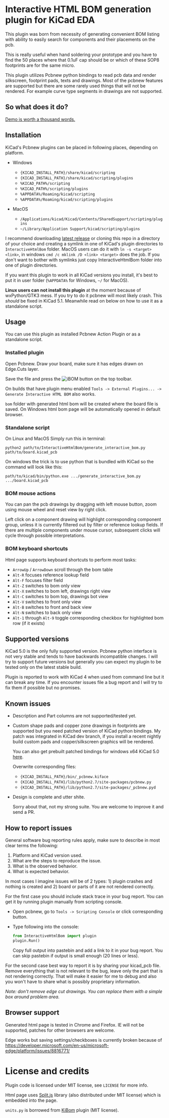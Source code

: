 # Interactive HTML BOM generation plugin for KiCad EDA

This plugin was born from necessity of generating convenient BOM listing
with ability to easily search for components and their placements on the
pcb.

This is really useful when hand soldering your prototype and you have
to find the 50 places where that 0.1uF cap should be or which of these
SOP8 footprints are for the same micro.

This plugin utilizes Pcbnew python bindings to read pcb data and
render silkscreen, footprint pads, texts and drawings. Most of the pcbnew
features are supported but there are some rarely used things that will not
be rendered. For example curve type segments in drawings are not supported.

## So what does it do?

[Demo is worth a thousand words.](https://openscopeproject.org/InteractiveHtmlBomDemo/)

## Installation

KiCad's Pcbnew plugins can be placed in following places, depending on
platform.

-   Windows
    -   `{KICAD_INSTALL_PATH}/share/kicad/scripting`
    -   `{KICAD_INSTALL_PATH}/share/kicad/scripting/plugins`
    -   `%KICAD_PATH%/scripting`
    -   `%KICAD_PATH%/scripting/plugins`
    -   `%APPDATA%/Roaming/kicad/scripting`
    -   `%APPDATA%/Roaming/kicad/scripting/plugins`


-   MacOS
    -   `/Applications/kicad/Kicad/Contents/SharedSupport/scripting/plugins`
    -   `~/Library/Application Support/kicad/scripting/plugins`

I recommend downloading
[latest release](http://github.com/openscopeproject/InteractiveHtmlBom/releases)
or cloning this repo in a directory of your choice and creating a symlink in
one of KiCad's plugin directories to `InteractiveHtmlBom` folder. MacOS users
can do it with `ln -s <target> <link>`, in windows
`cmd /c mklink /D <link> <target>` does the job. If you don't want to bother
with symlinks just copy InteractiveHtmlBom folder into one of plugin
directories.

If you want this plugin to work in all KiCad versions you install, it's
best to put it in user folder (`%APPDATA%` for Windows, `~/` for MacOS).

**Linux users can not install this plugin** at the moment because of
wxPython/GTK3 mess. If you try to do it pcbnew will most likely crash.
This _should_ be fixed in KiCad 5.1.
Meanwhile read on below on how to use it as a standalone script.

## Usage

You can use this plugin as installed Pcbnew Action Plugin or as a standalone
script.

### Installed plugin

Open Pcbnew. Draw your board, make sure it has edges drawn on Edge.Cuts layer.

Save the file and press the
![iBOM](https://raw.githubusercontent.com/openscopeproject/InteractiveHtmlBom/master/InteractiveHtmlBom/icon.png)
button on the top toolbar.

On builds that have plugin menu enabled
`Tools -> External Plugins... -> Generate Interactive HTML BOM` also works.

`bom` folder with generated html bom will be created where the board
file is saved. On Windows html bom page will be automatically opened in default
browser.

### Standalone script

On Linux and MacOS Simply run this in terminal:

```shell
python2 path/to/InteractiveHtmlBom/generate_interactive_bom.py path/to/board.kicad_pcb
```

On windows the trick is to use python that is bundled with KiCad so the command
will look like this:

```shell
path/to/kicad/bin/python.exe .../generate_interactive_bom.py .../board.kicad_pcb
```

### BOM mouse actions

You can pan the pcb drawings by dragging with left mouse button, zoom using
mouse wheel and reset view by right click.

Left click on a component drawing will highlight corresponding component group,
unless it is currently filtered out by filter or reference lookup fields.
If there are multiple components under mouse cursor, subsequent clicks
will cycle through possible interpretations.

### BOM keyboard shortcuts

Html page supports keyboard shortcuts to perform most tasks:

*  `ArrowUp` / `ArrowDown` scroll through the bom table
*  `Alt-R` focuses reference lookup field
*  `Alt-F` focuses filter field
*  `Alt-Z` switches to bom only view
*  `Alt-X` switches to bom left, drawings right view
*  `Alt-C` switches to bom top, drawings bot view
*  `Alt-V` switches to front only view
*  `Alt-B` switches to front and back view
*  `Alt-N` switches to back only view
*  `Alt-1` through `Alt-9` toggle corresponding checkbox for highlighted bom row
   (if it exists)


## Supported versions

KiCad 5.0 is the only fully supported version. Pcbnew python interface is not very
stable and tends to have backwards incompatible changes. I will try to support
future versions but generally you can expect my plugin to be tested only on
the latest stable build.

Plugin is reported to work with KiCad 4 when used from command line but it can
break any time. If you encounter issues file a bug report and I will try to fix
them if possible but no promises.

## Known issues

-   Description and Part columns are not supported/tested yet.
-   Custom shape pads and copper zone drawings in footprints are supported but
    you need patched version of KiCad python bindings.
    My patch was integrated in KiCad dev branch, if you install a recent nightly
    build custom pads and copper/silkscreen graphics will be rendered.

    You can also get prebuilt patched bindings for windows x64 KiCad 5.0
    [here](http://github.com/openscopeproject/InteractiveHtmlBom/releases).

    Overwrite corresponding files:

    -   `{KICAD_INSTALL_PATH}/bin/_pcbnew.kiface`
    -   `{KICAD_INSTALL_PATH}/lib/python2.7/site-packages/pcbnew.py`
    -   `{KICAD_INSTALL_PATH}/lib/python2.7/site-packages/_pcbnew.pyd`


-   Design is complete and utter shite.

    Sorry about that, not my strong suite. You are welcome to improve it and
    send a PR.

## How to report issues

General software bug reporting rules apply, make sure to describe in most
clear terms the following:

1.  Platform and KiCad version used.
2.  What are the steps to reproduce the issue.
3.  What is the observed behavior.
4.  What is expected behavior.

In most cases I imagine issues will be of 2 types: 1) plugin crashes and nothing
is created and 2) board or parts of it are not rendered correctly.

For the first case you should include stack trace in your bug report. You can
get it by running plugin manually from scripting console.

-   Open pcbnew, go to `Tools -> Scripting Console` or click corresponding
    button.
-   Type following into the console:

    ```python
    from InteractiveHtmlBom import plugin
    plugin.Run()
    ```

    Copy full output into pastebin and add a link to it in your bug report.
    You can skip pastebin if output is small enough (20 lines or less).

For the second case best way to report it is by sharing your kicad_pcb file.
Remove everything that is not relevant to the bug, leave only the part that
is not rendering correctly. That will make it easier for me to debug and
also you won't have to share what is possibly proprietary information.

_Note: don't remove edge cut drawings. You can replace them with a simple box around
problem area._

## Browser support

Generated html page is tested in Chrome and Firefox. IE will not be
supported, patches for other browsers are welcome.

Edge works but saving settings/checkboxes is currently broken because of
https://developer.microsoft.com/en-us/microsoft-edge/platform/issues/8816771/

# License and credits

Plugin code is licensed under MIT license, see `LICENSE` for more info.

Html page uses [Split.js](https://github.com/nathancahill/Split.js) library
(also distributed under MIT license) which is embedded into the page.

`units.py` is borrowed from [KiBom](https://github.com/SchrodingersGat/KiBoM)
plugin (MIT license).
